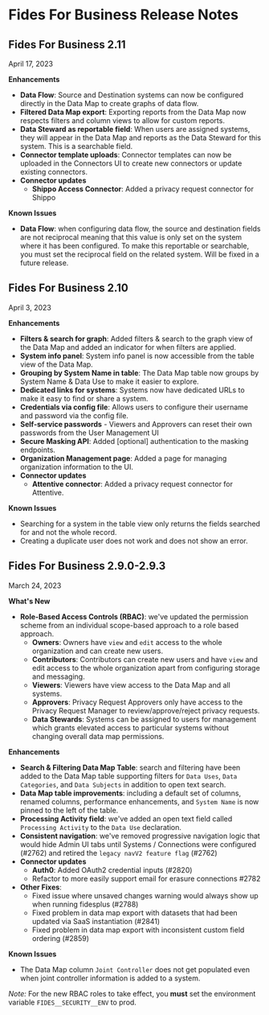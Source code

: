 # Fides For Business Release Notes 

## Fides For Business 2.11
April 17, 2023

**Enhancements**
- **Data Flow**: Source and Destination systems can now be configured directly in the Data Map to create graphs of data flow.
- **Filtered Data Map export**: Exporting reports from the Data Map now respects filters and column views to allow for custom reports.
- **Data Steward as reportable field**: When users are assigned systems, they will appear in the Data Map and reports as the Data Steward for this system. This is a searchable field.
- **Connector template uploads**: Connector templates can now be uploaded in the Connectors UI to create new connectors or update existing connectors. 
- **Connector updates**
    - **Shippo Access Connector**: Added a privacy request connector for Shippo

**Known Issues**
- **Data Flow**: when configuring data flow, the source and destination fields are not reciprocal meaning that this value is only set on the system where it has been configured. To make this reportable or searchable, you must set the reciprocal field on the related system. Will be fixed in a future release.

## Fides For Business 2.10
April 3, 2023

**Enhancements**
- **Filters & search for graph**: Added filters & search to the graph view of the Data Map and added an indicator for when filters are applied.
- **System info panel**: System info panel is now accessible from the table view of the Data Map.
- **Grouping by System Name in table**: The Data Map table now groups by System Name & Data Use to make it easier to explore. 
- **Dedicated links for systems**: Systems now have dedicated URLs to make it easy to find or share a system.
- **Credentials via config file**: Allows users to configure their username and password via the config file.
- **Self-service passwords** - Viewers and Approvers can reset their own passwords from the User Management UI
- **Secure Masking API**: Added [optional] authentication to the masking endpoints. 
- **Organization Management page**: Added a page for managing organization information to the UI. 
- **Connector updates**
    - **Attentive connector**: Added a privacy request connector for Attentive.

**Known Issues**
- Searching for a system in the table view only returns the fields searched for and not the whole record.
- Creating a duplicate user does not work and does not show an error.


## Fides For Business 2.9.0-2.9.3
March 24, 2023

**What's New**
- **Role-Based Access Controls (RBAC)**: we've updated the permission scheme from an individual scope-based approach to a role based approach.
    - **Owners**: Owners have `view` and `edit` access to the whole organization and can create new users.
    - **Contributors**: Contributors can create new users and have `view` and edit access to the whole organization apart from configuring storage and messaging.
    - **Viewers**: Viewers have view access to the Data Map and all systems.
    - **Approvers**: Privacy Request Approvers only have access to the Privacy Request Manager to review/approve/reject privacy requests.
    - **Data Stewards**: Systems can be assigned to users for management which grants elevated access to particular systems without changing overall data map permissions.

**Enhancements**
- **Search & Filtering Data Map Table**: search and filtering have been added to the Data Map table supporting filters for `Data Uses`, `Data Categories`, and `Data Subjects` in addition to open text search.
- **Data Map table improvements**: including a default set of columns, renamed columns, performance enhancements, and `System Name` is now pinned to the left of the table.
- **Processing Activity field**: we've added an open text field called `Processing Activity` to the `Data Use` declaration. 
- **Consistent navigation**: we've removed progressive navigation logic that would hide Admin UI tabs until Systems / Connections were configured (#2762) and retired the `legacy navV2 feature flag` (#2762)
- **Connector updates**
    - **Auth0**: Added OAuth2 credential inputs (#2820)
    - Refactor to more easily support email for erasure connections #2782
- **Other Fixes**: 
    - Fixed issue where unsaved changes warning would always show up when running fidesplus (#2788)
    - Fixed problem in data map export with datasets that had been updated via SaaS instantiation (#2841)
    - Fixed problem in data map export with inconsistent custom field ordering (#2859)

**Known Issues**
* The Data Map column `Joint Controller` does not get populated even when joint controller information is added to a system.


*Note:* For the new RBAC roles to take effect, you **must** set the environment variable `FIDES__SECURITY__ENV` to prod.
